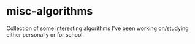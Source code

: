 # misc-algorithms
Collection of some interesting algorithms I've been working on/studying either personally or for school.
